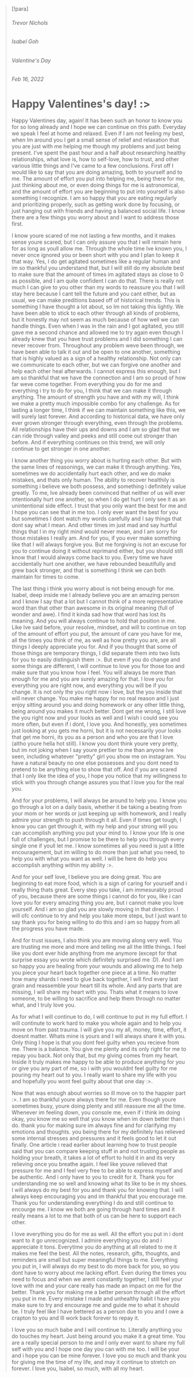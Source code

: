 > [!para]
> 
> ###### Trevor Nichols
> ###### Isabel Goh
> ###### Valentine's Day
> ###### Feb 16, 2022
> 
> # Happy Valentines's day! :>
> 
> Happy Valentines day, again! It has been such an honor to know you for so long already and I hope we can continue on this path. Everyday we speak I feel at home and relaxed. Even if I am not feeling my best, when Im around you I get a small sense of relief and relaxation that you are just with me helping me though my problems and just being present. I've spent the past hour and a half about researching healthy relationships, what love is, how to self-love, how to trust, and other various little things and I've came to a few conclusions. First off I would like to say that you are doing amazing, both to yourself and to me. The amount of effort you put into helping me, being there for me, just thinking about me, or even doing things for me is astronomical, and the amount of effort you are beginning to put into yourself is also something I recognize. I am so happy that you are eating regularly and prioritizing properly, such as getting work done by focusing, or just hanging out with friends and having a balanced social life. I know there are a few things you worry about and I want to address those first. 
> 
> I know youre scared of me not lasting a few months, and it makes sense youre scared, but I can only assure you that I will remain here for as long as youll allow me. Through the whole time Ive known you, I never once ignored you or been short with you and I plan to keep it that way. Yes, I do get agitated sometimes like a regular human and im so thankful you understand that, but I will still do my absolute best to make sure that the amount of times im agitated stays as close to 0 as possible, and I am quite confident I can do that. There is really not much I can give to you other than my words to reassure you that I will stay here because I cant tell the future and you cant either, but as usual, we can make preditions based off of historical trends. This is something I have thought a lot about, so Im not taking this lightly. We have been able to stick to each other through all kinds of problems, but it honestly may not seem as much because of how well we can handle things. Even when I was in the rain and I got agitated, you still gave me a second chance and allowed me to try again even though I already knew that you have trust problems and I did something I can never recover from. Throughout any problem weve been through, we have been able to talk it out and be open to one another, something that is highly valued as a sign of a healthy relationship. Not only can we communicate to each other, but we can forgive one another and help each other heal afterwards. I cannot express this enough, but I am so thankful that we have the connection and I am so proud of how far weve come together. From everything you do for me and everything i try to do for you, I think that we can make it through anything. The amount of strength you have and with my will, I think we make a pretty much impossible combo for any challenge. As for lasting a longer time, I think if we can maintain something like this, we will surely last forever. And according to historical data, we have only ever grown stronger through everything, even through the problems. All relationships have their ups and downs and I am so glad that we can ride through valley and peeks and still come out stronger than before. And if everything continues on this trend, we will only continue to get stronger in one another.
> 
> I know another thing you worry about is hurting each other. But with the same lines of reasonings, we can make it through anything. Yes, sometimes we do accidentally hurt each other, and we do make mistakes, and thats only human. The ability to recover healthily is something i believe we both possess, and something i definitely value greatly. To me, Ive already been convinced that neither of us will ever intentionally hurt one another, so when I do get hurt I only see it as an unintentional side effect. I trust that you only want the best for me and I hope you can see that in me too. I only ever want the best for you but sometimes I dont watch my words carefully and I say things that dont say what I mean. And other times im just mad and say hurtful things that I in my right mind would never mean, and I am sorry for those mistakes I really am. And for you, if you ever make something like that I will always forgive you. But me forgiving is not an excuse for you to continue doing it without reprimand either, but you should still know that I would always come back to you. Every time we have accidentally hurt one another, we have rebounded beautifully and grew back stronger, and that is something I think we can both maintain for times to come.
> 
> The last thing i think you worry about is not being enough for me. Isabel, deep inside me I already believe you are an amazing person and I know I say that a lot but I cannot think of a more representative word than that other than awesome in its original meaning (full of wonder and awe). I find it kinda sad how that word has lost its meaning. And you will always continue to hold that position in me. Like Ive said before, your resolve, mindset, and will to continue on top of the amount of effort you put, the amount of care you have for me, all the times you think of me, as well as how pretty you are, are all things I deeply appreciate you for. And if you thought that some of those things are temporary things, I did separate them into two lists for you to easily distinguish them :>. But even if you do change and some things are different, I will continue to love you for those too and make sure that you know how I feel. You will always be more than enough for me and you are surely amazing for that. I love you for everything you are right now, and everything you will be if you change. It is not only the you right now i love, but the you inside that will never change. You make me happy for no real reason and I just enjoy sitting around you and doing homework or any other little thing, being around you makes it much better. Dont get me wrong, I still love the you right now and your looks as well and I wish i could see you more often, but even if i dont, I love you. And honestly, yes sometimes just looking at you gets me horni, but it is not necessarily your looks that get me horni, its you as a person and who you are that I love (altho youre hella hot still). I know you dont think youre very pretty, but im not joking when I say youre prettier to me than anyone Ive seen, including whatever "pretty" girl you show me on instagram. You have a natural beauty no one else possesses and you dont need to pretend to be anything else to show that off. And if you are scared that I only like the idea of you, I hope you notice that my willingness to stick with you through change assures you that I love you for the real you.
> 
> And for your problems, I will always be around to help you. I know you go through a lot on a daily basis, whether it be taking a beating from your mom or her words or just keeping up with homework, and I really admire your strength to push through it all. Even if times get tough, I know you can get through it, with my help and your strong will you can accomplish anything you put your mind to. I know your life is one full of challenges, but I promise to be there to help you through every single one if youll let me. I know sometimes all you need is just a little encouragement, but im willing to do more than just what you need, to help you with what you want as well. I will be here do help you accomplish anything within my ability :>. 
> 
> And for your self love, I believe you are doing great. You are beginning to eat more food, which is a sign of caring for yourself and i really thing thats great. Every step you take, i am immesurably proud of you, because there are some things i cannot do for you, like i can love you for every amazing thing you are, but i cannot make you love yourself. And i am so glad you are slowly moving in that direction. I will ofc continue to try and help you take more steps, but I just want to say thank you for being willing to do this and i am so happy from all the progress you have made. 
> 
> And for trust issues, I also think you are moving along very well. You are trusting me more and more and telling me all the little things. I feel like you dont ever hide anything from me anymore (except for that surprise essay you wrote which definitely surprised me :D). And I am so happy you are healing from your wounds and allowing me to help you piece your heart back together one piece at a time. No matter how many shards I need to glue back together, I will find every last grain and reassemble your heart till its whole. And any parts that are missing, I will share my heart with you. Thats what it means to love someone, to be willing to sacrifice and help them through no matter what, and I truly love you. 
> 
> As for what I will continue to do, I will continue to put in my full effort. I will continute to work hard to make you whole again and to help you move on from past trauma. I will give you my all, money, time, effort, it doesnt matter. Whats mine is yours and I will always share it with you. Only thing I hope is that you dont feel guilty when you recieve from me. There is a balance. You give me plenty and its only right for me to repay you back. Not only that, but my giving comes from my heart. Inside it truly makes me happy to be able to produce anything for you or give you any part of me, so i with you wouldnt feel guilty for me pouring my heart out to you. I really want to share my life with you and hopefully you wont feel guilty about that one day :>.
> 
> Now that was enough about worries so ill move on to the happier part :>. I am so thankful youre always there for me. Even though youre sometimes busy, youre doing plenty and still reassure me all the time. Whenever im feeling down, you console me, even if i think im doing okay, you know me so well that you know when im down better than i do. thank you for making sure im always fine and for clarifying my emotions and thoughts. you being there for my definitely has relieved some internal stresses and pressures and it feels good to let it out finally. One article i read earlier about learning how to trust people said that you can compare keeping stuff in and not trusting people as holding your breath, it takes a lot of effort to hold it in and its very relieving once you breathe again. I feel like youve relieved that pressure for me and I feel very free to be able to express myself and be authentic. And i only have to you to credit for it. Thank you for understanding me so well and knowing what its like to be in my shoes. I will always do my best for you and thank you for knowing that. I will always keep encouraging you and im thankful that you encourage me. Thank you for understanding everything I do and still continue to encourge me. I know we both are going through hard times and it really means a lot to me that both of us can be here to support each other. 
> 
> I love everything you do for me as well. All the effort you put in i dont want to it go unrecognized. I admire everything you do and i appreciate it tons. Everytime you do anything at all related to me it makes me feel the best. All the notes, research, gifts, thoughts, and reminders are small but super meaningful things to me. Everything you put in, I will always do my best to do more back for you, so you dont have to worry about me lacking effort. Even during the times you need to focus and when we arent constantly together, I still feel your love with me and your care really has made an impact on me for the better. Thank you for making me a better person through all the effort you put in me. Every mistake I made and unhealthy habit I have you make sure to try and encourage me and guide me to what it should be. I truly feel like I have bettered as a person due to you and I owe a crapton to you and Ill work back forever to repay it.
> 
> I love you so much babe and I will continue to. Literally anything you do touches my heart. Just being around you make it a great time. You are a really special person to me and I only ever want to share my full self with you and I hope one day you can with me too. I will be your and i hope you can be mine forever. I love you so much and thank you for giving me the time of my life, and may it continue to stretch on forever. I love you, Isabel, so much, with all my heart.